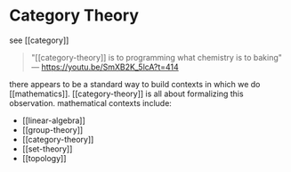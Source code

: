 # Category Theory

see [[category]]

> "[[category-theory]] is to programming what chemistry is to baking" &mdash; <https://youtu.be/SmXB2K_5lcA?t=414>

there appears to be a standard way to build contexts in which we do [[mathematics]]. [[category-theory]] is all about formalizing this observation. mathematical contexts include:

- [[linear-algebra]]
- [[group-theory]]
- [[category-theory]]
- [[set-theory]]
- [[topology]]
